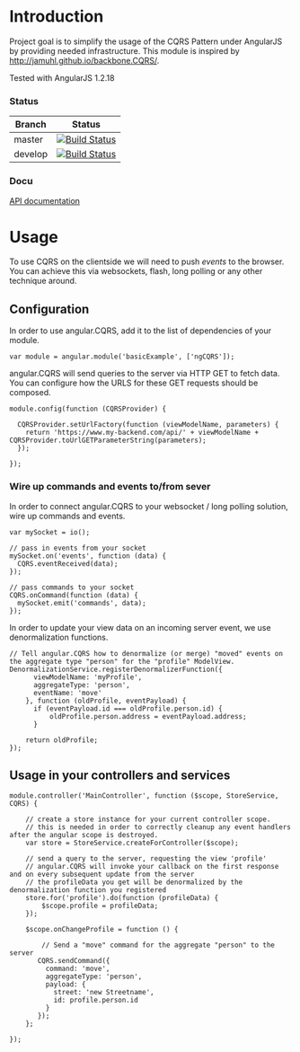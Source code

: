 # Introduction

Project goal is to simplify the usage of the CQRS Pattern under AngularJS by 
providing needed infrastructure. This module is inspired by http://jamuhl.github.io/backbone.CQRS/.

Tested with AngularJS 1.2.18



### Status
| Branch        | Status         |
| ------------- |:-------------:|
| master        | [![Build Status](https://api.travis-ci.org/KABA-CCEAC/angular.CQRS.png?branch=master)](https://travis-ci.org/KABA-CCEAC/angular.CQRS) |
| develop        | [![Build Status](https://api.travis-ci.org/KABA-CCEAC/angular.CQRS.png?branch=develop)](https://travis-ci.org/KABA-CCEAC/angular.CQRS) |

### Docu

[API documentation](http://kaba-cceac.github.io/angular.CQRS/#/api)

# Usage

To use CQRS on the clientside we will need to push _events_ 
to the browser. You can achieve this via websockets, flash, long polling or any 
other technique around.



## Configuration

In order to use angular.CQRS, add it to the list of dependencies of your module.

	var module = angular.module('basicExample', ['ngCQRS']);



angular.CQRS will send queries to the server via HTTP GET to fetch data. You can configure how the URLS for these GET requests should be composed.


	module.config(function (CQRSProvider) { 

	  CQRSProvider.setUrlFactory(function (viewModelName, parameters) {
	    return 'https://www.my-backend.com/api/' + viewModelName + CQRSProvider.toUrlGETParameterString(parameters);
	  });

	});


### Wire up commands and events to/from sever

In order to connect angular.CQRS to your websocket / long polling solution, wire up commands and events.

    var mySocket = io();

    // pass in events from your socket
    mySocket.on('events', function (data) {
      CQRS.eventReceived(data);
    });

    // pass commands to your socket
    CQRS.onCommand(function (data) {
      mySocket.emit('commands', data);
    });


In order to update your view data on an incoming server event, we use denormalization functions.


    // Tell angular.CQRS how to denormalize (or merge) "moved" events on the aggregate type "person" for the "profile" ModelView.
    DenormalizationService.registerDenormalizerFunction({
          viewModelName: 'myProfile',
          aggregateType: 'person',
          eventName: 'move'
        }, function (oldProfile, eventPayload) {
          if (eventPayload.id === oldProfile.person.id) {
              oldProfile.person.address = eventPayload.address;
          }

        return oldProfile;
    });

## Usage in your controllers and services


    module.controller('MainController', function ($scope, StoreService, CQRS) {

        // create a store instance for your current controller scope.
        // this is needed in order to correctly cleanup any event handlers after the angular scope is destroyed.
        var store = StoreService.createForController($scope);

        // send a query to the server, requesting the view 'profile'
        // angular.CQRS will invoke your callback on the first response and on every subsequent update from the server
        // the profileData you get will be denormalized by the denormalization function you registered
        store.for('profile').do(function (profileData) {
            $scope.profile = profileData;
        });

        $scope.onChangeProfile = function () {

            // Send a "move" command for the aggregate "person" to the server
           CQRS.sendCommand({
             command: 'move',
             aggregateType: 'person',
             payload: {
               street: 'new Streetname',
               id: profile.person.id
             }
           });
        };

    });
